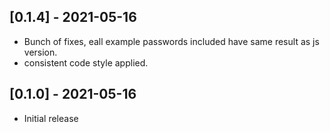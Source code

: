 ## [0.1.4] - 2021-05-16

- Bunch of fixes, eall example passwords included have same result as js version.
- consistent code style applied.


## [0.1.0] - 2021-05-16

- Initial release

